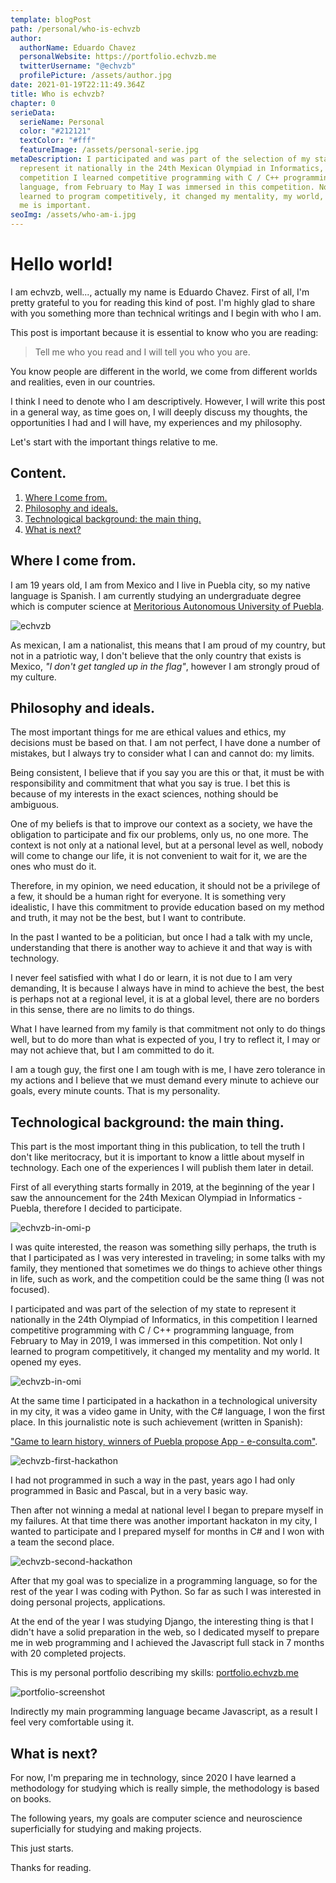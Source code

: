 ```yaml
---
template: blogPost
path: /personal/who-is-echvzb
author:
  authorName: Eduardo Chavez
  personalWebsite: https://portfolio.echvzb.me
  twitterUsername: "@echvzb"
  profilePicture: /assets/author.jpg
date: 2021-01-19T22:11:49.364Z
title: Who is echvzb?
chapter: 0
serieData:
  serieName: Personal
  color: "#212121"
  textColor: "#fff"
  featureImage: /assets/personal-serie.jpg
metaDescription: I participated and was part of the selection of my state to
  represent it nationally in the 24th Mexican Olympiad in Informatics, in this
  competition I learned competitive programming with C / C++ programming
  language, from February to May I was immersed in this competition. Not only I
  learned to program competitively, it changed my mentality, my world, which for
  me is important.
seoImg: /assets/who-am-i.jpg
---
```

# Hello world!

I am echvzb, well..., actually my name is Eduardo Chavez. First of all, I'm pretty grateful to you for reading this kind of post. I'm highly glad to share with you something more than technical writings and I begin with who I am.

This post is important because it is essential to know who you are reading:

> Tell me who you read and I will tell you who you are. 

You know people are different in the world, we come from different worlds and realities, even in our countries.

I think I need to denote who I am descriptively. However, I will write this post in a general way, as time goes on, I will deeply discuss my thoughts, the opportunities I had and I will have, my experiences and my philosophy.

Let's start with the important things relative to me.

## Content.

1. [Where I come from.](#where-i-come-from)
2. [Philosophy and ideals.](#philosophy-and-ideals)
3. [Technological background: the main thing.](#technological-background-the-main-thing)
4. [What is next?](#whats-next)

<div id='where-i-come'></div>

## Where I come from.

I am 19 years old, I am from Mexico and I live in Puebla city, so my native language is Spanish. I am currently studying an undergraduate degree which is computer science at [Meritorious Autonomous University of Puebla](https://www.buap.mx/).

<div class='img-container'>

![echvzb](https://res.cloudinary.com/df9fhapay/image/upload/v1611434986/echvzb%20blog/personal-series/echvz_aa0ghg.jpg)

</div>

As mexican, I am a nationalist, this means that I am proud of my country, but not in a patriotic way, I don't believe that the only country that exists is Mexico, _"I don't get tangled up in the flag"_, however I am strongly proud of my culture.

<div id='ideals'></div>

## Philosophy and ideals.

The most important things for me are ethical values and ethics, my decisions must be based on that. I am not perfect, I have done a number of mistakes, but I always try to consider what I can and cannot do: my limits.

Being consistent, I believe that if you say you are this or that, it must be with responsibility and commitment that what you say is true. I bet this is because of my interests in the exact sciences, nothing should be ambiguous.

One of my beliefs is that to improve our context as a society, we have the obligation to participate and fix our problems, only us, no one more. The context is not only at a national level, but at a personal level as well, nobody will come to change our life, it is not convenient to wait for it, we are the ones who must do it. 

Therefore, in my opinion, we need education, it should not be a privilege of a few, it should be a human right for everyone. It is something very idealistic, I have this commitment to provide education based on my method and truth, it may not be the best, but I want to contribute.

In the past I wanted to be a politician, but once I had a talk with my uncle, understanding that there is another way to achieve it and that way is with technology.

I never feel satisfied with what I do or learn, it is not due to I am very demanding, It is because I always have in mind to achieve the best, the best is perhaps not at a regional level, it is at a global level, there are no borders in this sense, there are no limits to do things.

What I have learned from my family is that commitment not only to do things well, but to do more than what is expected of you, I try to reflect it, I may or may not achieve that, but I am committed to do it.

I am a tough guy, the first one I am tough with is me, I have zero tolerance in my actions and I believe that we must demand every minute to achieve our goals, every minute counts. That is my personality.

<div id='tech-bg'></div>

## Technological background: the main thing.

This part is the most important thing in this publication, to tell the truth I don't like meritocracy, but it is important to know a little about myself in technology. Each one of the experiences I will publish them later in detail.

First of all everything starts formally in 2019, at the beginning of the year I saw the announcement for the 24th Mexican Olympiad in Informatics - Puebla, therefore I decided to participate.

<div class='img-container'>

![echvzb-in-omi-p](https://res.cloudinary.com/df9fhapay/image/upload/v1611435653/echvzb%20blog/personal-series/24_lifw5n.jpg)

</div>

I was quite interested, the reason was something silly perhaps, the truth is that I participated as I was very interested in traveling; in some talks with my family, they mentioned that sometimes we do things to achieve other things in life, such as work, and the competition could be the same thing (I was not focused). 

I participated and was part of the selection of my state to represent it nationally in the 24th Olympiad of Informatics, in this competition I learned competitive programming with C / C++ programming language, from February to May in 2019, I was immersed in this competition. Not only I learned to program competitively, it changed my mentality and my world. It opened my eyes.

<div class='img-container'>

![echvzb-in-omi](https://res.cloudinary.com/df9fhapay/image/upload/v1611434217/echvzb%20blog/personal-series/27_jkkxpe.jpg)

</div>

At the same time I participated in a hackathon in a technological university in my city, it was a video game in Unity, with the C# language, I won the first place. In this journalistic note is such achievement (written in Spanish): 

["Game to learn history, winners of Puebla propose App - e-consulta.com"](http://geeks.e-consulta.com/apps/video-juego-para-aprender-historia-proponen-ganadores-de-puebla-app/).

<div class='img-container'>

![echvzb-first-hackathon](https://res.cloudinary.com/df9fhapay/image/upload/v1611434349/echvzb%20blog/personal-series/22_k4jdbb.jpg)

</div>

I had not programmed in such a way in the past, years ago I had only programmed in Basic and Pascal, but in a very basic way.

Then after not winning a medal at national level I began to prepare myself in my failures. At that time there was another important hackaton in my city, I wanted to participate and I prepared myself for months in C# and I won with a team the second place.

<div class='img-container'>

![echvzb-second-hackathon](https://res.cloudinary.com/df9fhapay/image/upload/v1611434338/echvzb%20blog/personal-series/30_qhgpdn.jpg)

</div>

After that my goal was to specialize in a programming language, so for the rest of the year I was coding with Python. So far as such I was interested in doing personal projects, applications.

At the end of the year I was studying Django, the interesting thing is that I didn't have a solid preparation in the web, so I dedicated myself to prepare me in web programming and I achieved the Javascript full stack in 7 months with 20 completed projects. 

This is my personal portfolio describing my skills: [portfolio.echvzb.me](https://portfolio.echvzb.me)

<div class='img-container'>

![portfolio-screenshot](https://res.cloudinary.com/df9fhapay/image/upload/v1611433735/echvzb%20blog/personal-series/portfolio-ss_k7pomm.jpg)

</div>

Indirectly my main programming language became Javascript, as a result I feel very comfortable using it.

<div id='whats-next'></div>

## What is next?

For now, I'm preparing me in technology, since 2020 I have learned a methodology for studying which is really simple, the methodology is based on books. 

The following years, my goals are computer science and neuroscience superficially for studying and making projects. 

This just starts.

Thanks for reading.

